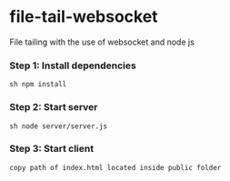 # file-tail-websocket

File tailing with the use of websocket and node js

### Step 1: Install dependencies
``` sh npm install ```

### Step 2: Start server
``` sh node server/server.js ```

### Step 3: Start client
``` copy path of index.html located inside public folder ```